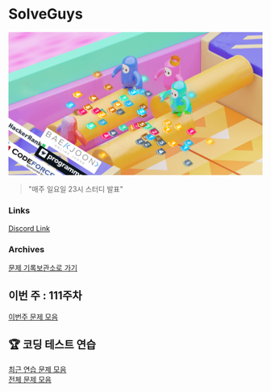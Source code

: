 # SolveGuys

![image](./Readme_Images/solveguys.png)

> "매주 일요일 23시 스터디 발표"

### Links

[Discord Link](https://discord.gg/TQGDWj7R)  

### Archives

[문제 기록보관소로 가기](./Problems_Archives)

## 이번 주 : 111주차

[이번주 문제 모음](./111week/)

## :trophy: 코딩 테스트 연습

[최근 연습 문제 모음](./Coding_Test_Practice/1st/) <br>
[전체 문제 모음](./Coding_Test_Practice/)
